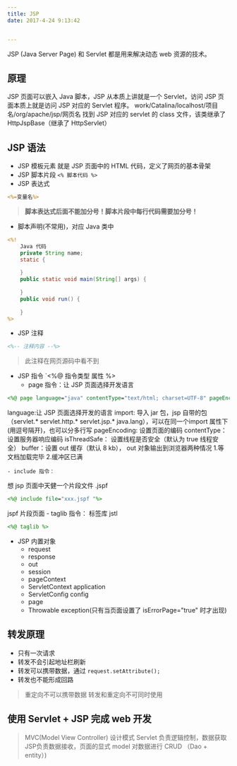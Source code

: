 ```yaml
---
title: JSP
date: 2017-4-24 9:13:42 


---
```


JSP (Java Server Page) 和 Servlet 都是用来解决动态 web 资源的技术。

<!--more-->

## 原理
JSP 页面可以嵌入 Java 脚本，JSP 从本质上讲就是一个 Servlet，访问 JSP 页面本质上就是访问 JSP 对应的 Servlet 程序。
work/Catalina/localhost/项目名/org/apache/jsp/网页名
找到 JSP 对应的 servlet 的 class 文件，该类继承了 HttpJspBase（继承了 HttpServlet）

## JSP 语法
- JSP 模板元素
就是 JSP 页面中的 HTML 代码，定义了网页的基本骨架
- JSP 脚本片段
`<% 脚本代码 %>`
- JSP 表达式
```JSP
<%=变量名%>
```
>**脚本表达式后面不能加分号！脚本片段中每行代码需要加分号！**
- 脚本声明(不常用)，对应 Java 类中
```JSP
<%!
	Java 代码
	private String name;
	static {
		
	}
	public static void main(String[] args) {
		
	}
	public void run() {
		
	}
%>
```
- JSP 注释
```JSP
<%-- 注释内容 --%>
```
>此注释在网页源码中看不到
- JSP 指令
`<%@ 指令类型 属性 %>
	- page 指令：让 JSP 页面选择开发语言
```JSP
<%@ page language="java" contentType="text/html; charset=UTF-8" pageEncoding="UTF-8" import="java.util*, java...."%>
```
language:让 JSP 页面选择开发的语言
import: 导入 jar 包，jsp 自带的包（servlet.* servlet.http.* servlet.jsp.* java.lang），可以在同一个import 属性下(用逗号隔开)，也可以分多行写
pageEncoding: 设置页面的编码
contentType：设置服务器响应编码
isThreadSafe： 设置线程是否安全（默认为 true 线程安全）
buffer：设置 out 缓存（默认 8 kb）， out 对象输出到浏览器两种情况
	1.等文档加载完毕 
	2.缓冲区已满

	- include 指令：
想 jsp 页面中天健一个片段文件 .jspf
```JSP
<%@ include file="xxx.jspf "%>
```
jspf 片段页面
	- taglib 指令：
标签库 jstl
```JSP
<%@ taglib %>
```
- JSP 内置对象
	- request
	- response
	- out
	- session
	- pageContext
	- ServletContext application
	- ServletConfig config
	- page
	- Throwable exception(只有当页面设置了 isErrorPage="true" 时才出现)

## 转发原理
- 只有一次请求
- 转发不会引起地址栏刷新
- 转发可以携带数据，通过 `request.setAttribute();`
- 转发也不能形成回路

>重定向不可以携带数据
>转发和重定向不可同时使用

## 使用 Servlet + JSP 完成 web 开发


>MVC(Model View Controller) 设计模式
Servlet 负责逻辑控制，数据获取
JSP负责数据接收，页面的显式
model 对数据进行 CRUD （Dao + entity）)

